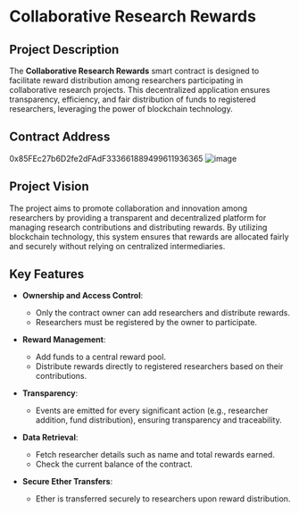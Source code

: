 # Collaborative Research Rewards

## Project Description
The **Collaborative Research Rewards** smart contract is designed to facilitate reward distribution among researchers participating in collaborative research projects. This decentralized application ensures transparency, efficiency, and fair distribution of funds to registered researchers, leveraging the power of blockchain technology.

## Contract Address
0x85FEc27b6D2fe2dFAdF333661889499611936365
![image](https://github.com/user-attachments/assets/346e0c5e-a682-4b5c-aae8-c609c2db4c84)


## Project Vision
The project aims to promote collaboration and innovation among researchers by providing a transparent and decentralized platform for managing research contributions and distributing rewards. By utilizing blockchain technology, this system ensures that rewards are allocated fairly and securely without relying on centralized intermediaries.

## Key Features

- **Ownership and Access Control**:
  - Only the contract owner can add researchers and distribute rewards.
  - Researchers must be registered by the owner to participate.

- **Reward Management**:
  - Add funds to a central reward pool.
  - Distribute rewards directly to registered researchers based on their contributions.

- **Transparency**:
  - Events are emitted for every significant action (e.g., researcher addition, fund distribution), ensuring transparency and traceability.

- **Data Retrieval**:
  - Fetch researcher details such as name and total rewards earned.
  - Check the current balance of the contract.

- **Secure Ether Transfers**:
  - Ether is transferred securely to researchers upon reward distribution.

